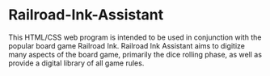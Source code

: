 # Railroad-Ink-Assistant
This HTML/CSS web program is intended to be used in conjunction with the popular board game Railroad Ink. Railroad Ink Assistant aims to digitize many aspects of the board game, primarily the dice rolling phase, as well as provide a digital library of all game rules.